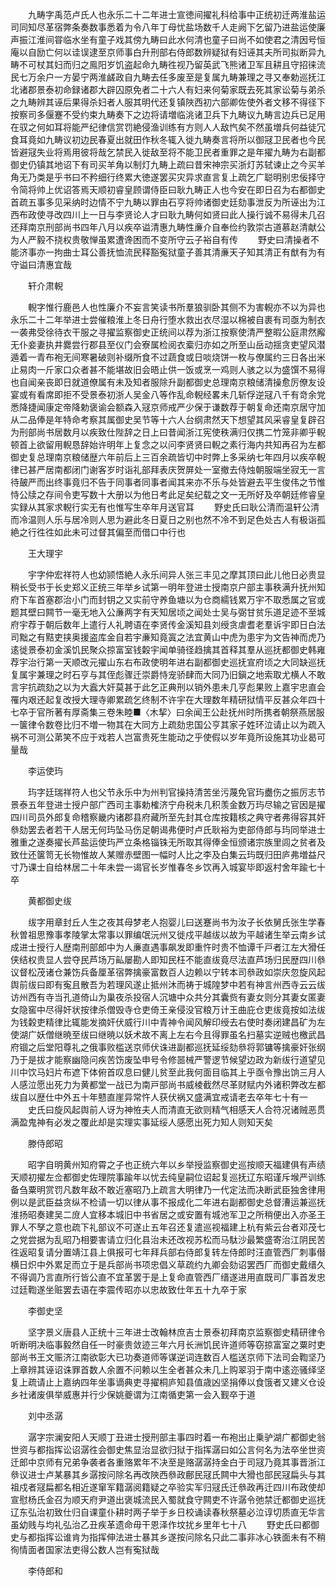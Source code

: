 <!-- { "loadSidebar": true } -->
　　九畴字禹范卢氏人也永乐二十二年进士宣徳间擢礼科给事中正统初迁两淮盐运司同知尽革宿弊条奏数事悉着为令八年丁母忧盐场数千人走阙下乞留乃进盐运使廉声振江淮间甞临水坐有童子戏其傍九畴曰此水何清也童子曰尚不如使君之清因号恒庵以自励亡何以诖误逮至京师事白升刑部右侍郎数辨疑狱有妇诬其夫所司拟断异九畴不可杖其妇而归之鳯阳岁饥盗起命九畴徃视乃留英武飞熊诸卫军且耕且守招徕流民七万余户一方晏宁两淮鹾政自九畴去任多废至是复属九畴兼理之寻又奉勅巡抚江北诸郡景泰初命録诸郡大辟囚原免者二十六人有妇来何菊家既去死其家讼菊与弟杀之九畴辨其诬后果得杀妇者人服其明代还复镇陜西初六部卿佐使外者文移不得径下按察司多偃蹇不受约束九畴奏下之边将请増临洮诸卫兵下九畴议九畴言边兵已足用在驭之何如耳将能严纪律信赏罚絶侵渔训练有方则人人敌忾矣不然虽増兵何益徒冗食耳竟如九畴议初边民春夏出就田作秋冬辄入徙九畴奏言将所以御冦卫民者也今民皆避冦失业将焉用彼将哉乞禁民入徙敌至将不能卫民者重罪之是年擢九畴为右副都御史仍镇其地诏下有司买羊角以制灯九畴上疏曰昔宋神宗买浙灯苏轼谏止之今买羊角无乃类是乎书曰不矜细行终累大徳遂罢买灾异求直言复上疏乞广聪明别忠佞择守令简将帅上优诏答焉天顺初睿皇顾谓侍臣曰耿九畴正人也今安在即日召为右都御史首疏五事多见采纳时边情不宁九畴以罪由石亨将帅诸御史廷劾事泄反为所诬出为江西布政使寻改四川上一日与李贤论人才曰耿九畴何如贤曰此人操行诚不易得未几召还拜南京刑部尚书四年八月以疾卒谥清惠九畴性亷介自奉俭约敦崇古道慕赵清献公为人严毅不挠权贵敬惮虽累遭谗困而不变所守云子裕自有传
　　野史曰清操者不能济事亦一拘曲士耳公善抚恤流民释豁寃狱童子善其清亷天子知其清正有猷有为有守谥曰清惠宜哉

　　轩介肃輗

　　輗字惟行鹿邑人也性廉介不妄言笑读书所羣狼驯卧其侧不为害輗亦不以为异也永乐二十二年举进士尝催粮淮上冬日舟行堕水救出衣尽湿以棉被自裹有司亟为制衣一袭弗受徐待衣干服之寻擢监察御史正统间以荐为浙江按察使清严整暇公庭肃然廨无仆妾妻执井爨尝行郡县至仪门会寮属检阅衣槖归亦如之所至山岳动揺贪吏望风潜遁着一青布袍无间寒暑破则补缀所食不过蔬食或日啖烧饼一枚与僚属约三日各出米止易肉一斤家口众者甚不能堪故旧会晤止供一饭或烹一鸡则人骇之以为盛馔不易得也自闻亲丧即日就道僚属有未及知者服除升副都御史总理南京粮储清操愈厉僚友设宴或有看席即拒不受景泰初浙人吴金八等作乱命輗经畧未几斩俘逆冦八千有竒余党悉降捷闻康定帝降勅褒谕会额森入冦京师戒严少保于谦数荐于朝复命还南京居守加从二品俸是年特命考察其属御史吴节等十六人台纲肃然天下想望其风采睿皇复辟召为刑部尚书居数月以疾致仕陛辞之日上曰昔闻浙江宪使秩满归仅携二竹笼非卿乎輗顿首上欲留用輗恳辞始许明年上复念之以问李贤贤曰輗之素行海内共知再召为左都御史复总理南京粮储歴六年前后上三百余疏皆切中时弊上多采纳七年四月以疾卒輗律已甚严居南都闭门谢客岁时诣礼部拜表庆贺屏处一室撤去侍烛朝服端坐寂无一言待皷严而出终事竟归不告于同事者同事者闻其来亦不乐与处皆避去平生俊伟之节惟恃公牍之存间令吏写数十大册以为他日考此足矣纪载之文一无所好及卒朝廷修睿皇实録从其家求輗行实无有也惟写生卒年月送官耳
　　野史氏曰耿公清而温轩公清而冷温则人乐与居冷则人思为避此冬日夏日之别也然不冷不到足色处古人有极诣孤絶之行徃徃如此未可过督其偏至而借口中行也

　　王大理宇

　　宇字仲宏祥符人也幼颕悟絶人永乐间异人张三丰见之摩其顶曰此儿他日必贵显稍长受书于长史郑义正统三年举乡试第一明年登进士授南京户部主事秩满升抚州知府下车首塞郡治小门而封钥之又实前守养鱼塘以为仓商繻钱累万宇不取悉属之官或题其壁曰闗节一毫无地入公亷两字有天知居顷之闻处士吴与弼甘贫乐道足迹不至城府宇荐于朝后数年上遣行人礼聘语在李贤传金溪知县刘绶贪虐耆老羣诉宇即日白法司黜之有黠吏挟奥援盗库金自若宇亷知竟寘之法宜黄山中虎为患宇为文告神而虎乃逺徙景泰初金溪饥民聚众掠富室钱糓宇闻单骑径趋擒其首释其羣从巡抚都御史韩雍荐宇治行第一天顺改元擢山东右布政使明年进右副都御史巡抚宣府顷之大同缺巡抚复属宇兼理之时石亨与其侄彪骤迁崇爵恃宠骄肆而大同乃旧鎭之地索取尤横人不敢言宇抗疏劾之以为大蠧大奸莫甚于此乞正典刑以销外患未几亨彪果败上嘉宇忠直会罹内艰还起复改授大理寺卿累疏乞终制不许宇在大理数年精研狱情平反甚众年四十七卒于官所著有厚斋集三卷朱睦■〈木挈〉曰余闻王公赴抚州时所携者朝祭燕居服一箧律令数卷比归不増一物其在大同方上疏劾忠国公亨其家子姓环泣请止以为疏入祸不可测公苐笑不应于戏若人岂富贵死生能动之乎使假以岁年竟所设施其功业曷可量哉

　　李运使玙

　　玙字廷瑞祥符人也父节永乐中为州判官操持清苦坐污蔑免官玙衋伤之振厉志节景泰五年登进士授户部广西司主事勅榷济宁舟税未几积羡金数万玙尽输之官因是擢四川司员外郎复命稽察畿内诸郡县府藏所至先封其仓库按籍核之典守者弗得容其奸叅劾罢去者若干人居无何玙坠马伤足朝谒弗便时卢氏耿裕为吏部侍郎与玙同举进士雅重之遂奏擢长芦盐运使玙严立条格锱铢无所取其得俸金恒颁诸宗族里闾之贫者及致仕还箧笥无长物惟故人某赠赤壁图一幅时人比之李及白集云玙既归田庐弗増益尺寸乃课士自给林居二十年未尝一谒官长岁惟春冬乡饮再入城宴毕即返村舍年踰七十卒

　　黄都御史绂

　　绂字用章封丘人生之夜其母梦老人抱婴儿曰送蹇尚书为汝子长依舅氏张生学春秋曽祖思豫事孝陵掌太常事以罪编氓沅州又徙戍平越绂以故为平越诸生举云南乡试成进士授行人歴南刑部郎中为人亷直遇事飙发即重忤时贵不恤谭千戸者江左大猾任侠结权贵显人尝夺民芦场万畆屡勘人即知民枉不能直绂竟尽法直芦场归民歴四川叅议督松茂诸仓兼饬兵备厘革宿弊擒豪富数百人边赖以宁转本司叅政如崇庆忽旋风起舆前绂曰即有寃且散吾为若理风遂止抵州沐而祷于城隍梦中若有神言州西寺云云绂访州西有寺当孔道倚山为巢夜杀投宿人沉塘中众共分其囊赀有妻女则分其妻女匿妻女隐窖中尽得奸状按律杀僧毁寺仓吏倚王亲侵没官粮万计王曲庇仓吏绂竟按如法绂为钱糓吏精律比辄能发摘奸伏威行川中青神令闻风解印绶去右使时奏闭建昌矿为左使湖广妖僧继暁至绂曰继暁以妖术故不离上左右今且得罪虽名扫墓实逆贼也檄武昌府锢之后堂阳尊礼之俄事败槛送京师伏诛进副都巡抚延绥劾叅将郭镛等擒豪奸张纲乃于是拔才能察幽隐问疾苦饬废坠申号令修噐械严警逻节候望边政为新绂行道望见川中饮马妇片布遮下体俯首叹息曰健儿贫至此我何面目临其上乎亟令豫出饷三月人人感泣愿出死力为黄都堂一战已为南戸部尚书威棱截然尽革财赋内外诸积弊改左都绂自以歴仕中外五十年戆直崖异常忤人获伏祸又盛满宜戒请老去卒年七十有一
　　史氏曰旋风起舆前人讶为神恠夫人而清直无欲则精气相感天人合符况诸贼恶贯满盈鬼神有必发之覆此却是实理实事延绥人感愿出死力知人则知天矣

　　滕侍郎昭

　　昭字自明黄州知府霄之子也正统六年以乡举授监察御史巡按顺天福建俱有声绩天顺初擢左佥都御史佐理院事踰年以忧去纯皇嗣位诏起复巡抚辽东昭谨斥堠严训练备刍粟明赏罚凡数年敌不敢近塞昭乃上疏言大明律乃一代定法而决断武臣独舍律用例以是武臣益贪纵不检请一切以律从事不报成化二年进右副都御史总督漕运兼巡抚淮扬昭奏建吴二庻人宜移本城旧中书省居之或安置有城池军卫之所稍便出入亦圣王罪人不孥之意也疏下礼部议不可遂止五年召还复遣巡视福建上杭有紫云台者邓茂七之党尝据为乱昭乃相要害请立归化县治未还改视苏松而马駄沙最繁盛寄治江阴民苦徃返昭复请分置靖江县上俱报可七年拜兵部右侍郎复转左侍郎时汪直管西厂刺事僣横日炽中外累足而立于是兵部尚书项忠倡义草疏约九卿会劾诏罢西厂而御史戴缙久不得调乃言直所行皆公直不宜革罢于是上复命直管西厂缙遂进用直既司厂事首发忠过廷鞫遂坐赃罢去语在李震传昭亦以忠故致仕年五十九卒于家

　　李御史坚

　　坚字景义唐县人正统十三年进士改翰林庶吉士景泰初拜南京监察御史精研律令听断明决临事毅然自任一时豪贵敛迹三年六月长洲饥民许道师等窃掠富室之粟时吏部尚书王文赈济江南欲彰大已功奏道师等谋逆词连数百人槛送京师下法司会鞫坚乃上章辨其诬诏诛罪首数人余置不问赖以生全者甚众未几上购翠羽于南中逺迩骚绎坚复上疏请止上嘉纳四年坐事谪典吏寻擢桐庐知县值歳凶坚捐俸以食饿者又建义仓设乡社诸废俱举威惠并行少保姚夔谓为江南循吏第一会入觐卒于道

　　刘中丞潺

　　潺字宗澜安阳人天顺丁丑进士授刑部主事四时着一布袍出止乗驴湖广都御史翁世资与都指挥讼诏潺徃会御史焦显治显欲归狱于指挥潺曰如公言何名为法卒坐世资迁郎中京师有兄弟争袭者各重赂累年不决至是赂潺潺持金白于司冦乃竟其事晋浙江叅议进士卢某暴其乡潺按问除名再改陜西叅政鄜民冦氏闗中大猾也部民冦扁头与其祖戍者冦扁都名相近遂窜军籍潺阅籍疑之卒验实军归冦氏迁叅政再迁四川布政使却宣慰杨氏金召为顺天府尹道出褒城流民入蜀就食守闗吏不许潺令弛禁迁都御史巡抚辽东弘治初致仕归自课童仆耕时两子举于乡日校诵读春秋祭墓必泣谆切质直无华言虽幼贱与均礼弘治乙丑疾革遗命毋干恩泽作坟扰乡里年七十八
　　野史氏曰都御史与都指挥讼谁肯为指挥伸法进士暴其乡遂按问除名只此二事非冰心铁面未有不稍徇情面者国家法吏得公数人岂有寃狱哉

　　李侍郎和

